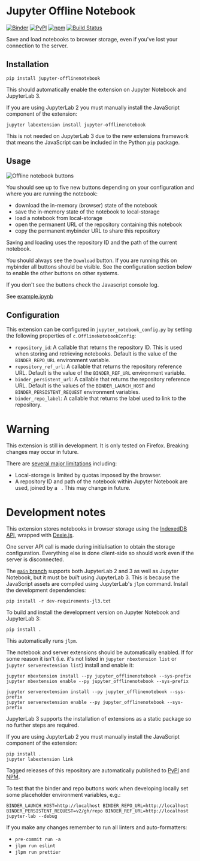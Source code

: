 # Jupyter Offline Notebook

[![Binder](https://mybinder.org/badge_logo.svg)](https://mybinder.org/v2/gh/manics/jupyter-offlinenotebook/main?urlpath=lab%2Ftree%2Fexample.ipynb)
[![PyPI](https://img.shields.io/pypi/v/jupyter-offlinenotebook.svg)](https://pypi.python.org/pypi/jupyter-offlinenotebook)
[![npm](https://img.shields.io/npm/v/jupyter-offlinenotebook)](https://www.npmjs.com/package/jupyter-offlinenotebook)
[![Build Status](https://github.com/manics/jupyter-offlinenotebook/workflows/Build/badge.svg)](https://github.com/manics/jupyter-offlinenotebook/actions)

Save and load notebooks to browser storage, even if you've lost your connection to the server.

## Installation

    pip install jupyter-offlinenotebook

This should automatically enable the extension on Jupyter Notebook and JupyterLab 3.

If you are using JupyterLab 2 you must manually install the JavaScript component of the extension:

    jupyter labextension install jupyter-offlinenotebook

This is not needed on JupyterLab 3 due to the new extensions framework that means the JavaScript can be included in the Python `pip` package.

## Usage

![Offline notebook buttons](./offline-notebook-buttons.png)

You should see up to five new buttons depending on your configuration and where you are running the notebook:

- download the in-memory (browser) state of the notebook
- save the in-memory state of the notebook to local-storage
- load a notebook from local-storage
- open the permanent URL of the repository containing this notebook
- copy the permanent mybinder URL to share this repository

Saving and loading uses the repository ID and the path of the current notebook.

You should always see the `Download` button.
If you are running this on mybinder all buttons should be visible.
See the configuration section below to enable the other buttons on other systems.

If you don't see the buttons check the Javascript console log.

See [example.ipynb](./example.ipynb)

## Configuration

This extension can be configured in `jupyter_notebook_config.py` by setting the following properties of `c.OfflineNotebookConfig`:

- `repository_id`:
  A callable that returns the repository ID.
  This is used when storing and retrieving notebooks.
  Default is the value of the `BINDER_REPO_URL` environment variable.
- `repository_ref_url`:
  A callable that returns the repository reference URL.
  Default is the value of the `BINDER_REF_URL` environment variable.
- `binder_persistent_url`:
  A callable that returns the repository reference URL.
  Default is the values of the `BINDER_LAUNCH_HOST` and
  `BINDER_PERSISTENT_REQUEST` environment variables.
- `binder_repo_label`:
  A callable that returns the label used to link to the repository.

# Warning

This extension is still in development.
It is only tested on Firefox.
Breaking changes may occur in future.

There are [several major limitations](https://github.com/manics/jupyter-offlinenotebook/issues) including:

- Local-storage is limited by quotas imposed by the browser.
- A repository ID and path of the notebook within Jupyter Notebook are used, joined by a ` `.
  This may change in future.

# Development notes

This extension stores notebooks in browser storage using the [IndexedDB API](https://developer.mozilla.org/en-US/docs/Web/API/IndexedDB_API), wrapped with [Dexie.js](https://dexie.org/).

One server API call is made during initialisation to obtain the storage configuration.
Everything else is done client-side so should work even if the server is disconnected.

The [`main` branch](https://github.com/manics/jupyter-offlinenotebook) supports both JupyterLab 2 and 3 as well as Jupyter Notebook, but it must be _built_ using JupyterLab 3.
This is because the JavaScript assets are compiled using JupyterLab's `jlpm` command.
Install the development dependencies:

    pip install -r dev-requirements-jl3.txt

To build and install the development version on Jupyter Notebook and JupyterLab 3:

    pip install .

This automatically runs `jlpm`.

The notebook and server extensions should be automatically enabled.
If for some reason it isn't (i.e. it's not listed in `jupyter nbextension list` or `jupyter serverextension list`) install and enable it:

    jupyter nbextension install --py jupyter_offlinenotebook --sys-prefix
    jupyter nbextension enable --py jupyter_offlinenotebook --sys-prefix

    jupyter serverextension install --py jupyter_offlinenotebook --sys-prefix
    jupyter serverextension enable --py jupyter_offlinenotebook --sys-prefix

JupyterLab 3 supports the installation of extensions as a static package so no further steps are required.

If you are using JupyterLab 2 you must manually install the JavaScript component of the extension:

    pip install .
    jupyter labextension link

Tagged releases of this repository are automatically published to [PyPI](https://pypi.python.org/pypi/jupyter-offlinenotebook) and [NPM](https://www.npmjs.com/package/jupyter-offlinenotebook).

To test that the binder and repo buttons work when developing locally set some placeholder environment variables, e.g.:

```
BINDER_LAUNCH_HOST=http://localhost BINDER_REPO_URL=http://localhost BINDER_PERSISTENT_REQUEST=v2/gh/repo BINDER_REF_URL=http://localhost jupyter-lab --debug
```

If you make any changes remember to run all linters and auto-formatters:

- `pre-commit run -a`
- `jlpm run eslint`
- `jlpm run prettier`
